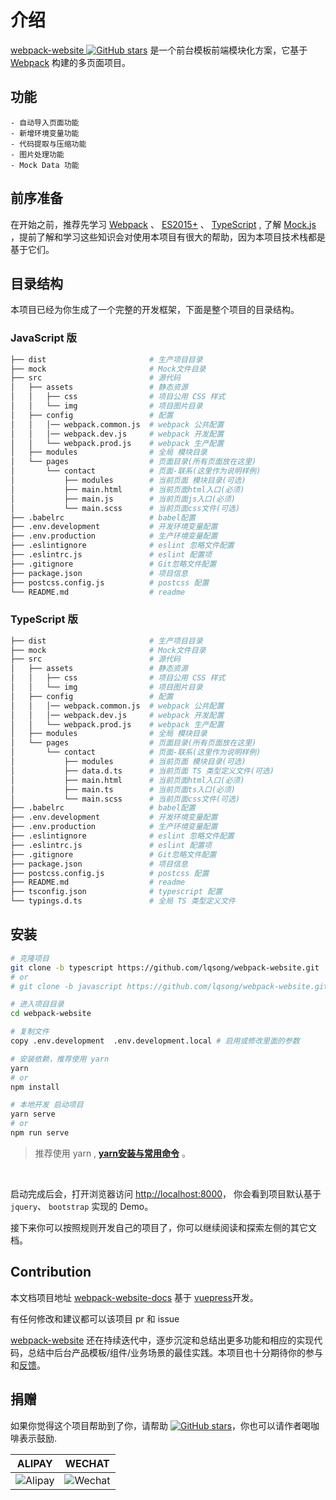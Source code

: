 # 介绍
[webpack-website ![GitHub stars](https://img.shields.io/github/stars/lqsong/webpack-website.svg?style=social&label=Stars)](https://github.com/lqsong/webpack-website) 是一个前台模板前端模块化方案，它基于 [Webpack](https://webpack.js.org) 构建的多页面项目。

## 功能

```
- 自动导入页面功能
- 新增环境变量功能
- 代码提取与压缩功能
- 图片处理功能
- Mock Data 功能
```

## 前序准备

在开始之前，推荐先学习  [Webpack](https://webpack.js.org) 、 [ES2015+](http://es6.ruanyifeng.com/) 、 [TypeScript](https://github.com/Microsoft/TypeScript)  , 了解 [Mock.js](https://github.com/nuysoft/Mock) ，提前了解和学习这些知识会对使用本项目有很大的帮助，因为本项目技术栈都是基于它们。


## 目录结构

本项目已经为你生成了一个完整的开发框架，下面是整个项目的目录结构。

### JavaScript 版

```bash
├── dist                       # 生产项目目录
├── mock                       # Mock文件目录
├── src                        # 源代码
│   ├── assets                 # 静态资源
│   │   ├── css                # 项目公用 CSS 样式
│   │   └── img                # 项目图片目录
│   ├── config                 # 配置
│   │   │── webpack.common.js  # webpack 公共配置
│   │   │── webpack.dev.js     # webpack 开发配置
│   │   └── webpack.prod.js    # webpack 生产配置
│   ├── modules                # 全局 模块目录
│   └── pages                  # 页面目录(所有页面放在这里)
│       └── contact            # 页面-联系(这里作为说明样例)
│           ├── modules        # 当前页面 模块目录(可选)
│           ├── main.html      # 当前页面html入口(必须)
│           ├── main.js        # 当前页面js入口(必须)
│           └── main.scss      # 当前页面css文件(可选)
├── .babelrc                   # babel配置
├── .env.development           # 开发环境变量配置
├── .env.production            # 生产环境变量配置
├── .eslintignore              # eslint 忽略文件配置
├── .eslintrc.js               # eslint 配置项
├── .gitignore                 # Git忽略文件配置
├── package.json               # 项目信息
├── postcss.config.js          # postcss 配置
└── README.md                  # readme
```

### TypeScript 版


```bash
├── dist                       # 生产项目目录
├── mock                       # Mock文件目录
├── src                        # 源代码
│   ├── assets                 # 静态资源
│   │   ├── css                # 项目公用 CSS 样式
│   │   └── img                # 项目图片目录
│   ├── config                 # 配置
│   │   │── webpack.common.js  # webpack 公共配置
│   │   │── webpack.dev.js     # webpack 开发配置
│   │   └── webpack.prod.js    # webpack 生产配置
│   ├── modules                # 全局 模块目录
│   └── pages                  # 页面目录(所有页面放在这里)
│       └── contact            # 页面-联系(这里作为说明样例)
│           ├── modules        # 当前页面 模块目录(可选)
│           ├── data.d.ts      # 当前页面 TS 类型定义文件(可选)
│           ├── main.html      # 当前页面html入口(必须)
│           ├── main.ts        # 当前页面ts入口(必须)
│           └── main.scss      # 当前页面css文件(可选)
├── .babelrc                   # babel配置
├── .env.development           # 开发环境变量配置
├── .env.production            # 生产环境变量配置
├── .eslintignore              # eslint 忽略文件配置
├── .eslintrc.js               # eslint 配置项
├── .gitignore                 # Git忽略文件配置
├── package.json               # 项目信息
├── postcss.config.js          # postcss 配置
├── README.md                  # readme
├── tsconfig.json              # typescript 配置
└── typings.d.ts               # 全局 TS 类型定义文件
```


## 安装

```bash
# 克隆项目
git clone -b typescript https://github.com/lqsong/webpack-website.git
# or 
# git clone -b javascript https://github.com/lqsong/webpack-website.git

# 进入项目目录
cd webpack-website

# 复制文件
copy .env.development  .env.development.local # 启用或修改里面的参数

# 安装依赖，推荐使用 yarn 
yarn 
# or
npm install

# 本地开发 启动项目
yarn serve
# or
npm run serve
```

> 推荐使用 yarn , **[yarn安装与常用命令](http://liqingsong.cc/article/detail/9)** 。


<br/>

启动完成后会，打开浏览器访问 [http://localhost:8000](http://localhost:8000)， 你会看到项目默认基于 `jquery`、 `bootstrap` 实现的 Demo。


接下来你可以按照规则开发自己的项目了，你可以继续阅读和探索左侧的其它文档。


## Contribution

本文档项目地址 [webpack-website-docs](https://github.com/lqsong/webpack-website-docs) 基于 [vuepress](https://github.com/vuejs/vuepress)开发。

有任何修改和建议都可以该项目 pr 和 issue

[webpack-website](https://github.com/lqsong/webpack-website) 还在持续迭代中，逐步沉淀和总结出更多功能和相应的实现代码，总结中后台产品模板/组件/业务场景的最佳实践。本项目也十分期待你的参与和[反馈](https://github.com/lqsong/webpack-website/issues)。

## 捐赠

如果你觉得这个项目帮助到了你，请帮助 [![GitHub stars](https://img.shields.io/github/stars/lqsong/webpack-website.svg?style=social&label=Stars)](https://github.com/lqsong/webpack-website)，你也可以请作者喝咖啡表示鼓励.

**ALIPAY**             |  **WECHAT**
:-------------------------:|:-------------------------:
![Alipay](https://gitee.com/lqsong/public/raw/master/common/Alipay.png)  |  ![Wechat](https://gitee.com/lqsong/public/raw/master/common/Wechat.png)
